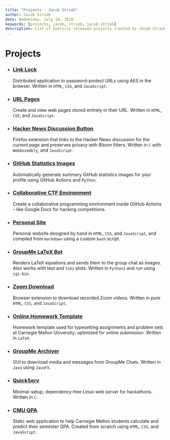 ```yaml
---
title: "Projects - Jacob Strieb"
author: Jacob Strieb
date: Wednesday, July 10, 2019
keywords: [projects, jacob, strieb, jacob strieb]
description: List of publicly released projects created by Jacob Strieb
...
```


# Projects

<div class="projects">

- ### [Link Lock](https://github.com/jstrieb/link-lock)
  Distributed application to password-protect URLs using AES in the browser.
  Written in `HTML`, `CSS`, and `JavaScript`.

- ### [URL Pages](https://github.com/jstrieb/urlpages)
  Create and view web pages stored entirely in their URL. Written in `HTML`,
  `CSS`, and `JavaScript`.

- ### [Hacker News Discussion Button](https://github.com/jstrieb/hackernews-button)
  Firefox extension that links to the Hacker News discussion for the current
  page and preserves privacy with Bloom filters. Written in `C` with
  `WebAssembly`, and `JavaScript`.

- ### [GitHub Statistics Images](https://github.com/jstrieb/github-stats)
  Automatically generate summary GitHub statistics images for your profile
  using GitHub Actions and `Python`.

- ### [Collaborative CTF Environment](https://github.com/jstrieb/ctf-collab)
  Create a collaborative programming environment inside GitHub Actions – like
  Google Docs for hacking competitions.

- ### [Personal Site](https://github.com/jstrieb/personal-site)
  Personal website designed by hand in `HTML`, `CSS`, and `JavaScript`, and
  compiled from `markdown` using a custom `bash` script.

- ### [GroupMe LaTeX Bot](https://github.com/jstrieb/groupme-latex)
  Renders LaTeX equations and sends them to the group chat as
  images. Also works with text and `tikz` plots. Written in `Python3` and run
  using `cgi-bin`.

- ### [Zoom Download](https://github.com/jstrieb/zoom-download)
  Browser extension to download recorded Zoom videos. Written in pure `HTML`,
  `CSS`, and `JavaScript`.

- ### [Online Homework Template](https://github.com/jstrieb/homework-template)
  Homework template used for typesetting assignments and problem sets at
  Carnegie Mellon University; optimized for online submission. Written in
  `LaTeX`.

- ### [GroupMe Archiver](https://github.com/jstrieb/groupme-archiver)
  GUI to download media and messages from GroupMe Chats. Written in `Java`
  using `JavaFX`.

- ### [QuickServ](https://github.com/jstrieb/quickserv)
  Minimal-setup, dependency-free Linux web server for hackathons. Written in
  `C`.

- ### [CMU QPA](/cmuqpa)
  Static web application to help Carnegie Mellon students calculate and predict
  their semester QPA. Created from scratch using `HTML`, `CSS`, and
  `JavaScript`.

</div>
